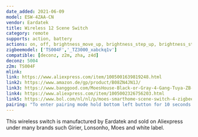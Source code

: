 ```yaml
---
date_added: 2021-06-09
model: ESW-4ZAA-CN
vendor: Eardatek
title: Wireless 12 Scene Switch
category: remote
supports: action, battery
actions: on, off, brightness_move_up, brightness_step_up, brightness_step_down, brightness_move_down, brightness_stop
zigbeemodel: ['TS004F','_TZ3000_xabckq1v']
compatible: [deconz, z2m, zha, z4d]
deconz: 5004
z2m: TS004F
mlink: 
link: https://www.aliexpress.com/item/1005001639819248.html
link2: https://www.amazon.de/gp/product/B08ZN4JN1J/
link3: https://www.banggood.com/MoesHouse-Black-or-Gray-4-Gang-Tuya-ZB-Wireless-12-Scene-Switch-Push-Button-Controller-By-battery-2MQTT-Setup-Automation-Scenario-for-Tuya-Devices-p-1843785.html
link4: https://www.aliexpress.com/item/1005002326756203.html
link5: https://www.bol.com/nl/nl/p/moes-smarthome-scene-switch-4-zigbee-12-acties-tuya-smartlife/9300000109050711/
pairing: "To enter pairing mode hold bottom left button for 10 seconds until all 4 LEDs start flashing."#
---
```


This wireless switch is manufactured by Eardatek and sold on Aliexpress under many brands such Girier, Lonsonho, Moes and white label. 
